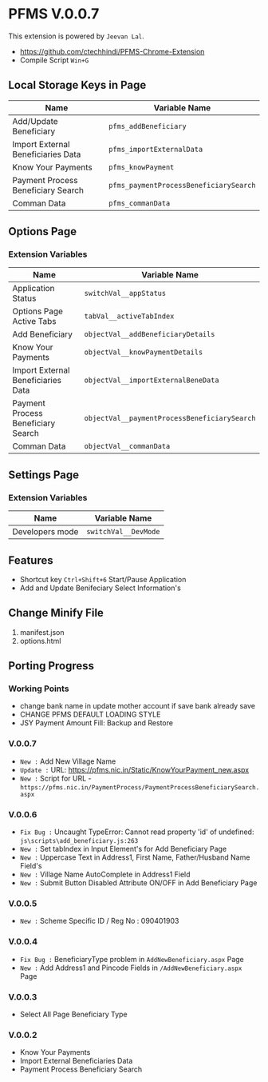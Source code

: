 # PFMS V.0.0.7
This extension is powered by `Jeevan Lal`.

* https://github.com/ctechhindi/PFMS-Chrome-Extension
* Compile Script `Win+G`

## Local Storage Keys in Page

| Name | Variable Name |
| ---- | ------------- |
| Add/Update Beneficiary | `pfms_addBeneficiary` |
| Import External Beneficiaries Data | `pfms_importExternalData` |
| Know Your Payments | `pfms_knowPayment` |
| Payment Process Beneficiary Search | `pfms_paymentProcessBeneficiarySearch` |
| Comman Data | `pfms_commanData` |

## Options Page

### Extension Variables


| Name | Variable Name |
| ---- | ------------- |
| Application Status | `switchVal__appStatus` |
| Options Page Active Tabs | `tabVal__activeTabIndex` |
| Add Beneficiary | `objectVal__addBeneficiaryDetails` |
| Know Your Payments | `objectVal__knowPaymentDetails` |
| Import External Beneficiaries Data | `objectVal__importExternalBeneData` |
| Payment Process Beneficiary Search | `objectVal__paymentProcessBeneficiarySearch` |
| Comman Data | `objectVal__commanData` |


## Settings Page

### Extension Variables


| Name | Variable Name |
| ---- | ------------- |
| Developers mode | `switchVal__DevMode` |


## Features

* Shortcut key `Ctrl+Shift+6` Start/Pause Application
* Add and Update Benifeciary Select Information's


## Change Minify File

1. manifest.json
3. options.html

## Porting Progress

### Working Points

* change bank name in update mother account if save bank already save
* CHANGE PFMS DEFAULT LOADING STYLE
* JSY Payment Amount Fill: Backup and Restore


### **V.0.0.7**

* `New :` Add New Village Name
* `Update :` URL: https://pfms.nic.in/Static/KnowYourPayment_new.aspx
* `New :` Script for URL - `https://pfms.nic.in/PaymentProcess/PaymentProcessBeneficiarySearch.aspx`

### **V.0.0.6**

* `Fix Bug :` Uncaught TypeError: Cannot read property 'id' of undefined: `js\scripts\add_beneficiary.js:263`
* `New :` Set tabIndex in Input Element's for Add Beneficiary Page
* `New :` Uppercase Text in Address1, First Name, Father/Husband Name Field's
* `New :` Village Name AutoComplete in Address1 Field
* `New :` Submit Button Disabled Attribute ON/OFF in Add Beneficiary Page

### **V.0.0.5**

* `New :` Scheme Specific ID / Reg No : 090401903

### **V.0.0.4**

* `Fix Bug :` BeneficiaryType problem in `AddNewBeneficiary.aspx` Page
* `New :` Add Address1 and Pincode Fields in `/AddNewBeneficiary.aspx` Page

### **V.0.0.3**

* Select All Page Beneficiary Type

### **V.0.0.2**

* Know Your Payments
* Import External Beneficiaries Data
* Payment Process Beneficiary Search